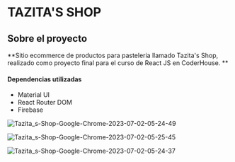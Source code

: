 # TAZITA'S SHOP

## Sobre el proyecto
**Sitio ecommerce de productos para pasteleria llamado Tazita's Shop, realizado como proyecto final para el curso de React JS en CoderHouse. **

#### Dependencias utilizadas
- Material UI
- React Router DOM
- Firebase


![Tazita_s-Shop-Google-Chrome-2023-07-02-05-24-49](https://github.com/Nazarelis/tazita-s-shop-proyect-reactJS/assets/106442997/97d3d34f-1a67-450d-a42d-fe5a4a010117)

![Tazita_s-Shop-Google-Chrome-2023-07-02-05-25-45](https://github.com/Nazarelis/tazita-s-shop-proyect-reactJS/assets/106442997/f74c5f21-f584-46d5-9795-12dea15ec367)

![Tazita_s-Shop-Google-Chrome-2023-07-02-05-24-37](https://github.com/Nazarelis/tazita-s-shop-proyect-reactJS/assets/106442997/3848d5c9-d6d3-4e29-b541-b69c44111132)
